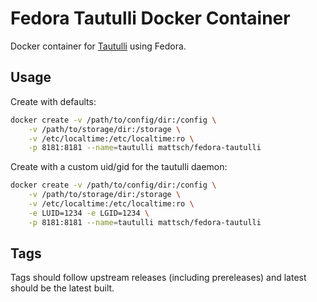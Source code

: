 # Fedora Tautulli Docker Container

Docker container for [Tautulli](http://tautulli.com/) using Fedora.

## Usage

Create with defaults:

```bash
docker create -v /path/to/config/dir:/config \
    -v /path/to/storage/dir:/storage \
    -v /etc/localtime:/etc/localtime:ro \
    -p 8181:8181 --name=tautulli mattsch/fedora-tautulli
```

Create with a custom uid/gid for the tautulli daemon:

```bash
docker create -v /path/to/config/dir:/config \
    -v /path/to/storage/dir:/storage \
    -v /etc/localtime:/etc/localtime:ro \
    -e LUID=1234 -e LGID=1234 \
    -p 8181:8181 --name=tautulli mattsch/fedora-tautulli
```

## Tags

Tags should follow upstream releases (including prereleases) and latest should
be the latest built.
